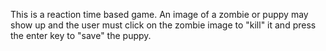 This is a reaction time based game. An image of a zombie or puppy may show up and the user must click on the zombie image to "kill" it and press the enter key to "save" the puppy.
